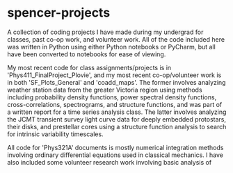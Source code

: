 # spencer-projects
A collection of coding projects I have made during my undergrad for classes, past co-op work, and volunteer work.
All of the code included here was written in Python using either Python notebooks or PyCharm, but all have been converted to notebooks for ease of viewing.

My most recent code for class assignments/projects is in 'Phys411_FinalProject_Plovie', and my most recent co-op/volunteer work is in both 'SF_Plots_General' and 'coadd_maps'. The former involves analyzing weather station data from the greater Victoria region using methods including probability density functions, power spectral density functions, cross-correlations, spectrograms, and structure functions, and was part of a written report for a time series analysis class. The latter involves analyzing the JCMT transient survey light curve data for deeply embedded protostars, their disks, and prestellar cores using a structure function analysis to search for intrinsic variability timescales.

All code for 'Phys321A' documents is mostly numerical integration methods involving ordinary differential equations used in classical mechanics. I have also included some volunteer research work involving basic analysis of 
